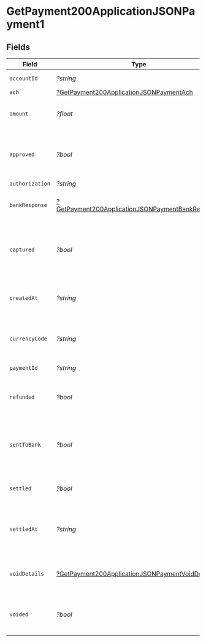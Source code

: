 # GetPayment200ApplicationJSONPayment1


## Fields

| Field                                                                                                                          | Type                                                                                                                           | Required                                                                                                                       | Description                                                                                                                    | Example                                                                                                                        |
| ------------------------------------------------------------------------------------------------------------------------------ | ------------------------------------------------------------------------------------------------------------------------------ | ------------------------------------------------------------------------------------------------------------------------------ | ------------------------------------------------------------------------------------------------------------------------------ | ------------------------------------------------------------------------------------------------------------------------------ |
| `accountId`                                                                                                                    | *?string*                                                                                                                      | :heavy_minus_sign:                                                                                                             | Account identifier.                                                                                                            | 63ee4a296fd695eded58febe                                                                                                       |
| `ach`                                                                                                                          | [?GetPayment200ApplicationJSONPaymentAch](../../models/operations/GetPayment200ApplicationJSONPaymentAch.md)                   | :heavy_minus_sign:                                                                                                             | N/A                                                                                                                            |                                                                                                                                |
| `amount`                                                                                                                       | *?float*                                                                                                                       | :heavy_minus_sign:                                                                                                             | It shows the amount for the Payment.                                                                                           | 100                                                                                                                            |
| `approved`                                                                                                                     | *?bool*                                                                                                                        | :heavy_minus_sign:                                                                                                             | Indicates if the Payment was approved or not.                                                                                  | true                                                                                                                           |
| `authorization`                                                                                                                | *?string*                                                                                                                      | :heavy_minus_sign:                                                                                                             | N/A                                                                                                                            | ET3516                                                                                                                         |
| `bankResponse`                                                                                                                 | [?GetPayment200ApplicationJSONPaymentBankResponse](../../models/operations/GetPayment200ApplicationJSONPaymentBankResponse.md) | :heavy_minus_sign:                                                                                                             | It shows bank response details.                                                                                                |                                                                                                                                |
| `captured`                                                                                                                     | *?bool*                                                                                                                        | :heavy_minus_sign:                                                                                                             | Set this to `false` if you only want to authorize the amount. Defaults to `true`.                                              | false                                                                                                                          |
| `createdAt`                                                                                                                    | *?string*                                                                                                                      | :heavy_minus_sign:                                                                                                             | It shows the date and time when it was created.                                                                                | 2023-07-26T23:32:32Z                                                                                                           |
| `currencyCode`                                                                                                                 | *?string*                                                                                                                      | :heavy_minus_sign:                                                                                                             | It shows the currency code of the country.                                                                                     | CAD                                                                                                                            |
| `paymentId`                                                                                                                    | *?string*                                                                                                                      | :heavy_minus_sign:                                                                                                             | Payment identifier.                                                                                                            | 64012aa39392e1542d5a3e94                                                                                                       |
| `refunded`                                                                                                                     | *?bool*                                                                                                                        | :heavy_minus_sign:                                                                                                             | Payment refunded value will be `true` or `false`.                                                                              | false                                                                                                                          |
| `sentToBank`                                                                                                                   | *?bool*                                                                                                                        | :heavy_minus_sign:                                                                                                             | It shows `true` or `false` based on the status of the bank response.                                                           | true                                                                                                                           |
| `settled`                                                                                                                      | *?bool*                                                                                                                        | :heavy_minus_sign:                                                                                                             | It shows transaction is settled or not.                                                                                        | false                                                                                                                          |
| `settledAt`                                                                                                                    | *?string*                                                                                                                      | :heavy_minus_sign:                                                                                                             | It shows the date and time if the transaction is settled.                                                                      | 2023-07-26T23:32:32Z                                                                                                           |
| `voidDetails`                                                                                                                  | [?GetPayment200ApplicationJSONPaymentVoidDetails](../../models/operations/GetPayment200ApplicationJSONPaymentVoidDetails.md)   | :heavy_minus_sign:                                                                                                             | It shows Payment void details if Payment is voided                                                                             |                                                                                                                                |
| `voided`                                                                                                                       | *?bool*                                                                                                                        | :heavy_minus_sign:                                                                                                             | Payment voided value will be `true` or `false`.                                                                                | false                                                                                                                          |